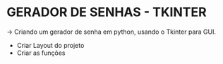 # GERADOR DE SENHAS - TKINTER

-> Criando um gerador de senha em python, usando o Tkinter para GUI.


- Criar Layout do projeto
- Criar as funções


